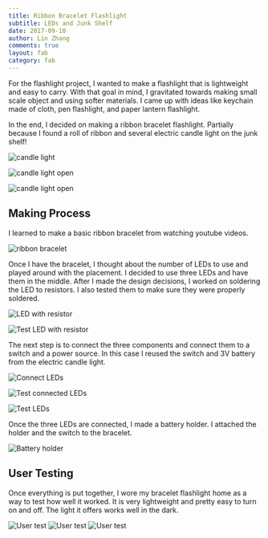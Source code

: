 ```yaml
---
title: Ribbon Bracelet Flashlight
subtitle: LEDs and Junk Shelf
date: 2017-09-10
author: Lin Zhang
comments: true
layout: fab
category: fab
---
```


For the flashlight project, I wanted to make a flashlight that is lightweight and easy to carry. With that goal in mind, I gravitated towards making small scale object and using softer materials. I came up with ideas like keychain made of cloth, pen flashlight, and paper lantern flashlight.

In the end, I decided on making a ribbon bracelet flashlight. Partially because I found a roll of ribbon and several electric candle light on the junk shelf!

![candle light](https://github.com/linzhangcs/linzhangcs.github.io/blob/master/img/flashlight/IMG_3287.JPG?raw=true)

![candle light open](https://github.com/linzhangcs/linzhangcs.github.io/blob/master/img/flashlight/IMG_3289.JPG?raw=true)

![candle light open](https://github.com/linzhangcs/linzhangcs.github.io/blob/master/img/flashlight/IMG_3336.JPG?raw=true)

## Making Process
I learned to make a basic ribbon bracelet from watching youtube videos.

![ribbon bracelet](https://github.com/linzhangcs/linzhangcs.github.io/blob/master/img/flashlight/ribbon2.jpg?raw=true)

Once I have the bracelet, I thought about the number of LEDs to use and played around with the placement. I decided to use three LEDs and have them in the middle. After I made the design decisions, I worked on soldering the LED to resistors. I also tested them to make sure they were properly soldered.

![LED with resistor](https://github.com/linzhangcs/linzhangcs.github.io/blob/master/img/flashlight/IMG_3346.JPG?raw=true)

![Test LED with resistor](https://github.com/linzhangcs/linzhangcs.github.io/blob/master/img/flashlight/IMG_3348.JPG?raw=true)

The next step is to connect the three components and connect them to a switch and a power source. In this case I reused the switch and 3V battery from the electric candle light.

![Connect LEDs](https://github.com/linzhangcs/linzhangcs.github.io/blob/master/img/flashlight/IMG_3385.JPG?raw=true)

![Test connected LEDs](https://github.com/linzhangcs/linzhangcs.github.io/blob/master/img/flashlight/IMG_3379.JPG?raw=true)

![Test LEDs](https://github.com/linzhangcs/linzhangcs.github.io/blob/master/img/flashlight/200w_d.gif?raw=true)

Once the three LEDs are connected, I made a battery holder. I attached the holder and the switch to the bracelet.

![Battery holder](https://github.com/linzhangcs/linzhangcs.github.io/blob/master/img/flashlight/IMG_3402.JPG?raw=true)

## User Testing

Once everything is put together, I wore my bracelet flashlight home as a way to test how well it worked. It is very lightweight and pretty easy to turn on and off. The light it offers works well in the dark.

![User test](https://github.com/linzhangcs/linzhangcs.github.io/blob/master/img/flashlight/IMG_3421.JPG?raw=true)
![User test](https://github.com/linzhangcs/linzhangcs.github.io/blob/master/img/flashlight/IMG_3423.JPG?raw=true)
![User test](https://github.com/linzhangcs/linzhangcs.github.io/blob/master/img/flashlight/IMG_3422.JPG?raw=true)
